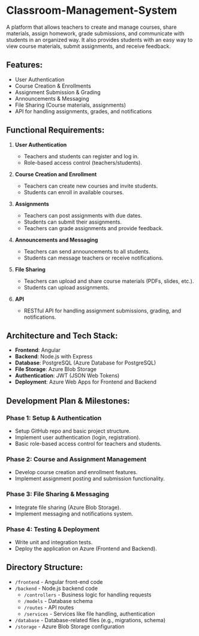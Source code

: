 # Classroom-Management-System

A platform that allows teachers to create and manage courses, share materials, assign homework, grade submissions, and communicate with students in an organized way. It also provides students with an easy way to view course materials, submit assignments, and receive feedback.

## Features:
- User Authentication
- Course Creation & Enrollments
- Assignment Submission & Grading
- Announcements & Messaging
- File Sharing (Course materials, assignments)
- API for handling assignments, grades, and notifications

## Functional Requirements:

1. **User Authentication**
   - Teachers and students can register and log in.
   - Role-based access control (teachers/students).

2. **Course Creation and Enrollment**
   - Teachers can create new courses and invite students.
   - Students can enroll in available courses.

3. **Assignments**
   - Teachers can post assignments with due dates.
   - Students can submit their assignments.
   - Teachers can grade assignments and provide feedback.

4. **Announcements and Messaging**
   - Teachers can send announcements to all students.
   - Students can message teachers or receive notifications.

5. **File Sharing**
   - Teachers can upload and share course materials (PDFs, slides, etc.).
   - Students can upload assignments.

6. **API**
   - RESTful API for handling assignment submissions, grading, and notifications.

## Architecture and Tech Stack:
- **Frontend**: Angular
- **Backend**: Node.js with Express
- **Database**: PostgreSQL (Azure Database for PostgreSQL)
- **File Storage**: Azure Blob Storage
- **Authentication**: JWT (JSON Web Tokens)
- **Deployment**: Azure Web Apps for Frontend and Backend

## Development Plan & Milestones:

### Phase 1: Setup & Authentication
- Setup GitHub repo and basic project structure.
- Implement user authentication (login, registration).
- Basic role-based access control for teachers and students.

### Phase 2: Course and Assignment Management
- Develop course creation and enrollment features.
- Implement assignment posting and submission functionality.

### Phase 3: File Sharing & Messaging
- Integrate file sharing (Azure Blob Storage).
- Implement messaging and notifications system.

### Phase 4: Testing & Deployment
- Write unit and integration tests.
- Deploy the application on Azure (Frontend and Backend).

## Directory Structure:

- `/frontend` - Angular front-end code
- `/backend` - Node.js backend code
  - `/controllers` - Business logic for handling requests
  - `/models` - Database schema
  - `/routes` - API routes
  - `/services` - Services like file handling, authentication
- `/database` - Database-related files (e.g., migrations, schema)
- `/storage` - Azure Blob Storage configuration
